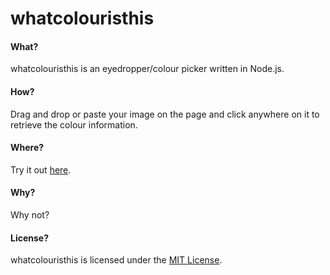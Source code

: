 # whatcolouristhis

#### What?
whatcolouristhis is an eyedropper/colour picker written in Node.js. 


#### How?
Drag and drop or paste your image on the page and click anywhere on it to retrieve the colour information.


#### Where?
Try it out <a href="http://britskit.github.io/whatcolouristhis/">here</a>.

#### Why?
Why not?

#### License?
whatcolouristhis is licensed under the <a href="https://github.com/britskit/whatcolouristhis/blob/master/LICENSE.md">MIT License</a>.
